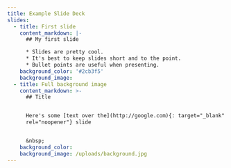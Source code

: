 ```yaml
---
title: Example Slide Deck
slides:
  - title: First slide
    content_markdown: |-
      ## My first slide

      * Slides are pretty cool.
      * It's best to keep slides short and to the point.
      * Bullet points are useful when presenting.
    background_color: '#2cb3f5'
    background_image:
  - title: Full background image
    content_markdown: >-
      ## Title


      Here's some [text over the](http://google.com){: target="_blank"
      rel="noopener"} slide


      &nbsp;
    background_color:
    background_image: /uploads/background.jpg
---
```

